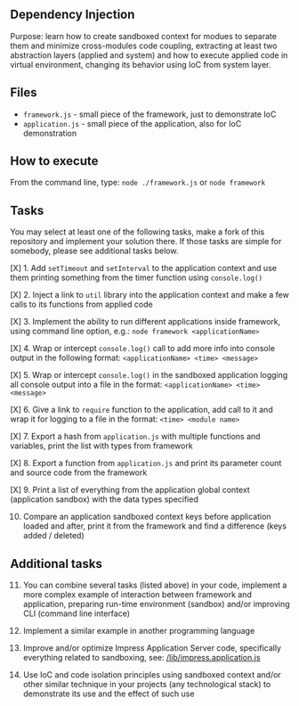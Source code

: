 ## Dependency Injection

Purpose: learn how to create sandboxed context for modues to separate them and
minimize cross-modules code coupling, extracting at least two abstraction layers
(applied and system) and how to execute applied code in virtual environment,
changing its behavior using IoC from system layer.

## Files

- `framework.js` - small piece of the framework, just to demonstrate IoC
- `application.js` - small piece of the application, also for IoC demonstration

## How to execute

From the command line, type: `node ./framework.js` or `node framework`

## Tasks

You may select at least one of the following tasks, make a fork of this
repository and implement your solution there. If those tasks are simple
for somebody, please see additional tasks below.

[X] 1. Add `setTimeout` and `setInterval` to the application context and use them
printing something from the timer function using `console.log()`

[X] 2. Inject a link to `util` library into the application context and make a few
calls to its functions from applied code

[X] 3. Implement the ability to run different applications inside framework, using
command line option, e.g.: `node framework <applicationName>`

[X] 4. Wrap or intercept `console.log()` call to add more info into console output
in the following format: `<applicationName> <time> <message>`

[X] 5. Wrap or intercept `console.log()` in the sandboxed application logging all
console output into a file in the format: `<applicationName> <time> <message>`

[X] 6. Give a link to `require` function to the application, add call to it and
wrap it for logging to a file in the format: `<time> <module name>`

[X] 7. Export a hash from `application.js` with multiple functions and variables,
print the list with types from framework

[X] 8. Export a function from `application.js` and print its parameter count and
source code from the framework

[X] 9. Print a list of everything from the application global context (application
sandbox) with the data types specified

10. Compare an application sandboxed context keys before application loaded and
    after, print it from the framework and find a difference (keys added / deleted)

## Additional tasks

11. You can combine several tasks (listed above) in your code, implement a more
    complex example of interaction between framework and application, preparing
    run-time environment (sandbox) and/or improving CLI (command line interface)

12. Implement a similar example in another programming language

13. Improve and/or optimize Impress Application Server code, specifically
    everything related to sandboxing, see:
    [/lib/impress.application.js](https://github.com/tshemsedinov/impress/blob/master/lib/impress.application.js)

14. Use IoC and code isolation principles using sandboxed context and/or other
    similar technique in your projects (any technological stack) to demonstrate its
    use and the effect of such use
